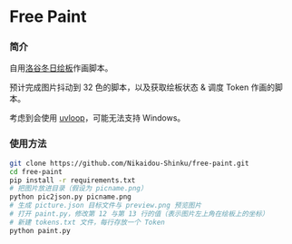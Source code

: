 # Free Paint

### 简介

自用[洛谷冬日绘板](https://www.luogu.com.cn/paintboard)作画脚本。

预计完成图片抖动到 32 色的脚本，以及获取绘板状态 & 调度 Token 作画的脚本。

考虑到会使用 [uvloop](https://github.com/MagicStack/uvloop)，可能无法支持 Windows。

### 使用方法

```bash
git clone https://github.com/Nikaidou-Shinku/free-paint.git
cd free-paint
pip install -r requirements.txt
# 把图片放进目录（假设为 picname.png）
python pic2json.py picname.png
# 生成 picture.json 目标文件与 preview.png 预览图片
# 打开 paint.py，修改第 12 与第 13 行的值（表示图片左上角在绘板上的坐标）
# 新建 tokens.txt 文件，每行存放一个 Token
python paint.py
```

